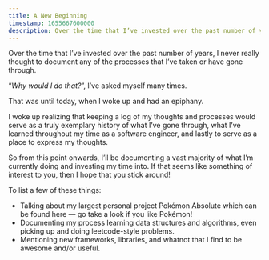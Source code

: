 ```yaml
---
title: A New Beginning
timestamp: 1655667600000
description: Over the time that I’ve invested over the past number of years, I never really thought to document any of the processes that I’ve taken or have gone through.
---
```


Over the time that I’ve invested over the past number of years, I never really thought to document any of the processes that I’ve taken or have gone through.

“*Why would I do that?*”, I’ve asked myself many times.

That was until today, when I woke up and had an epiphany.

I woke up realizing that keeping a log of my thoughts and processes would serve as a truly exemplary history of what I’ve gone through, what I’ve learned throughout my time as a software engineer, and lastly to serve as a place to express my thoughts.

So from this point onwards, I’ll be documenting a vast majority of what I’m currently doing and investing my time into. If that seems like something of interest to you, then I hope that you stick around!

To list a few of these things:

- Talking about my largest personal project Pokémon Absolute which can be found here — go take a look if you like Pokémon!
- Documenting my process learning data structures and algorithms, even picking up and doing leetcode-style problems.
- Mentioning new frameworks, libraries, and whatnot that I find to be awesome and/or useful.
